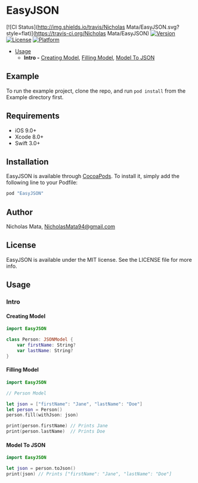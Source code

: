 # EasyJSON

[![CI Status](http://img.shields.io/travis/Nicholas Mata/EasyJSON.svg?style=flat)](https://travis-ci.org/Nicholas Mata/EasyJSON)
[![Version](https://img.shields.io/cocoapods/v/EasyJSON.svg?style=flat)](http://cocoapods.org/pods/EasyJSON)
[![License](https://img.shields.io/cocoapods/l/EasyJSON.svg?style=flat)](http://cocoapods.org/pods/EasyJSON)
[![Platform](https://img.shields.io/cocoapods/p/EasyJSON.svg?style=flat)](http://cocoapods.org/pods/EasyJSON)

- [Usage](#usage)
    - **Intro -** [Creating Model](#creating-model), [Filling Model](#filling-model), [Model To JSON](#model-to-json)

## Example

To run the example project, clone the repo, and run `pod install` from the Example directory first.

## Requirements
- iOS 9.0+
- Xcode 8.0+
- Swift 3.0+

## Installation

EasyJSON is available through [CocoaPods](http://cocoapods.org). To install
it, simply add the following line to your Podfile:

```ruby
pod "EasyJSON"
```

## Author

Nicholas Mata, NicholasMata94@gmail.com

## License

EasyJSON is available under the MIT license. See the LICENSE file for more info.

## Usage

### Intro

#### Creating Model

```swift
import EasyJSON

class Person: JSONModel {
    var firstName: String?
    var lastName: String?
}
```

#### Filling Model

```swift
import EasyJSON

// Person Model

let json = ["firstName": "Jane", "lastName": "Doe"]
let person = Person()
person.fill(withJson: json)

print(person.firstName) // Prints Jane
print(person.lastName)  // Prints Doe
```

#### Model To JSON

```swift
import EasyJSON

let json = person.toJson()
print(json) // Prints ["firstName": "Jane", "lastName": "Doe"]
```

